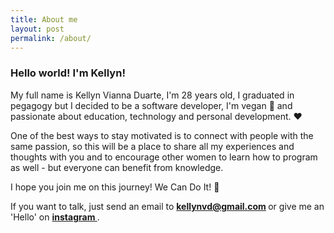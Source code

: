```yaml
---
title: About me
layout: post
permalink: /about/
---
```


<h3> Hello world! I'm Kellyn!</h3>

My full name is Kellyn Vianna Duarte, I'm 28 years old, I graduated in pegagogy but I decided to be a software developer, I'm vegan 🥑 and passionate about education, technology and personal development. ❤️

One of the best ways to stay motivated is to connect with people with the same passion, so this will be a place to share all my experiences and thoughts with you and to encourage other women to learn how to program as well - but everyone can benefit from knowledge.

I hope you join me on this journey! We Can Do It! 💪

If you want to talk, just send an email to <strong> kellynvd@gmail.com </strong> or give me an 'Hello' on <a class="aboutLinks" href="https://www.instagram.com/kellynvd" target="_blank"><strong>instagram </strong></a>.